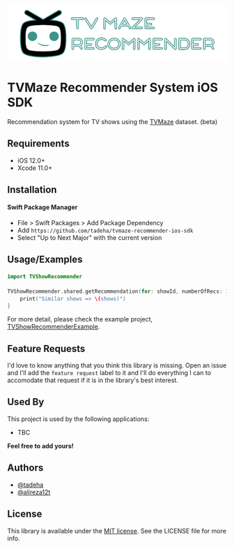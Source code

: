 ![TV Maze Recommender](Assets/header.png)

# TVMaze Recommender System iOS SDK

Recommendation system for TV shows using the [TVMaze](https://www.tvmaze.com/) dataset. (beta)

## Requirements

 - iOS 12.0+
 - Xcode 11.0+

## Installation

#### Swift Package Manager

- File > Swift Packages > Add Package Dependency
- Add `https://github.com/tadeha/tvmaze-recommender-ios-sdk`
- Select "Up to Next Major" with the current version

## Usage/Examples

```swift
import TVShowRecommender

TVShowRecommender.shared.getRecommendation(for: showId, numberOfRecs: 10, searchType: .basic) { shows in
    print("Similar shows => \(shows)")
}
```
For more detail, please check the example project, [TVShowRecommenderExample](https://github.com/tadeha/tvmaze-recommender-ios-sdk/tree/main/TVShowRecommenderExample).

## Feature Requests

I'd love to know anything that you think this library is missing. Open an issue and I'll add the `feature request` label to it and I'll do everything I can to accomodate that request if it is in the library's best interest.

## Used By

This project is used by the following applications:

- TBC

**Feel free to add yours!**

## Authors

- [@tadeha](https://github.com/tadeha)
- [@alireza12t](https://github.com/alireza12t)

## License

This library is available under the [MIT license](https://choosealicense.com/licenses/mit/). See the LICENSE file for more info.
